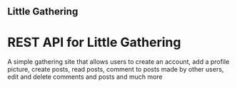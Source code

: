 ## Little Gathering

# REST API for Little Gathering

A simple gathering site that allows users to create an account, add a profile picture, create posts, read posts, comment to posts made by other users, edit and delete comments and posts and much more